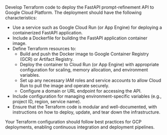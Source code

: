 Develop Terraform code to deploy the FastAPI prompt-refinement API to Google Cloud Platform. The deployment should have the following characteristics:

- Use a service such as Google Cloud Run (or App Engine) for deploying a containerized FastAPI application.
- Include a Dockerfile for building the FastAPI application container image.
- Define Terraform resources to:
  - Build and push the Docker image to Google Container Registry (GCR) or Artifact Registry.
  - Deploy the container to Cloud Run (or App Engine) with appropriate configuration for scaling, memory allocation, and environment variables.
  - Set up any necessary IAM roles and service accounts to allow Cloud Run to pull the image and operate securely.
  - Configure a domain or URL endpoint for accessing the API.
- Include configuration for managing environment-specific variables (e.g., project ID, region, service name).
- Ensure that the Terraform code is modular and well-documented, with instructions on how to deploy, update, and tear down the infrastructure.

Your Terraform configuration should follow best practices for GCP deployments, enabling continuous integration and deployment pipelines.
